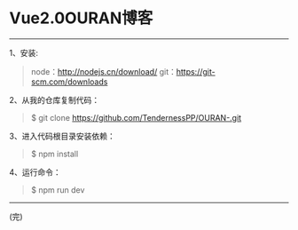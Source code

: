 # Vue2.0OURAN博客
<hr>

1、安装:
> node：http://nodejs.cn/download/ git：https://git-scm.com/downloads

2、从我的仓库复制代码：
> $ git clone https://github.com/TendernessPP/OURAN-.git

3、进入代码根目录安装依赖：
> $ npm install 

4、运行命令：
> $ npm run dev

<hr>
(完)
